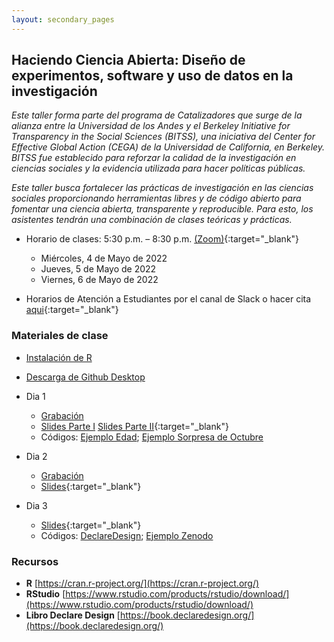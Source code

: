 ```yaml
---
layout: secondary_pages
---
```


## Haciendo Ciencia Abierta: Diseño de experimentos, software y uso de datos en la investigación

*Este taller forma parte del programa de Catalizadores que surge de la alianza entre la Universidad de los Andes y el Berkeley Initiative for Transparency in the Social Sciences (BITSS), una iniciativa del Center for Effective Global Action (CEGA) de la Universidad de California, en Berkeley. BITSS fue establecido para reforzar la calidad de la investigación en ciencias sociales y la evidencia utilizada para hacer políticas públicas.*

*Este taller busca fortalecer las prácticas de investigación en las ciencias sociales proporcionando herramientas libres y de código abierto para fomentar una ciencia abierta, transparente y reproducible. Para esto, los asistentes tendrán una combinación de clases teóricas y prácticas.*



- Horario de clases:  5:30 p.m. – 8:30 p.m. [(Zoom)](https://uniandes-edu-co.zoom.us/j/84850930656?pwd=YjIxMFBuenFpWlowcld4dFhudkM3QT09){:target="_blank"}
	- Miércoles, 4 de Mayo de 2022
	- Jueves, 5 de Mayo de 2022
	- Viernes, 6 de Mayo de 2022
	
- Horarios de Atención a Estudiantes por el canal de Slack o  hacer cita [aqui](https://calendly.com/i-sarmiento/horarios-atencion-estudiantes){:target="_blank"}
	

### Materiales de clase

- [Instalación de  R](https://rawcdn.githack.com/ignaciomsarmiento/BDML_USCO/53fbb98c1795eaa9c826135f3e12610d3027c896/Tutorials/01_Install_R/Install_R.html)
- [Descarga de Github Desktop](https://desktop.github.com/)

- Dia 1 
	- [Grabación](https://uniandes.hosted.panopto.com/Panopto/Pages/Viewer.aspx?id=16d96ec3-d7bc-4724-be3b-ae8c0029ec57)
	- [Slides Parte I](https://bitss.github.io/slides-uandes2022/) [Slides Parte II](https://ignaciomsarmiento.github.io/teaching/HCA/slides_day1/slides_day1#1){:target="_blank"}
	- Códigos: [Ejemplo Edad](HCA/ejemplo_edad.R); [Ejemplo Sorpresa de Octubre](HCA/oct_surp.R)

	
- Dia 2 
	- [Grabación](https://uniandes.hosted.panopto.com/Panopto/Pages/Viewer.aspx?id=d2b2365d-ca10-45ee-9447-ae8d0027076c)
	- [Slides](https://ignaciomsarmiento.github.io/teaching/HCA/slides_day2/slides_day2#1){:target="_blank"} 


- Dia 3 
	<!-- [Grabación]() -->
	- [Slides](https://ignaciomsarmiento.github.io/teaching/HCA/slides_day3/slides_day3#1){:target="_blank"} 
	- Códigos: [DeclareDesign](HCA/DeclareDesign.R); [Ejemplo Zenodo](HCA/analisis_zenodo.R)





### Recursos

- **R**  [https://cran.r-project.org/](https://cran.r-project.org/)
- **RStudio**  [https://www.rstudio.com/products/rstudio/download/](https://www.rstudio.com/products/rstudio/download/)
- **Libro Declare Design** [https://book.declaredesign.org/](https://book.declaredesign.org/)
